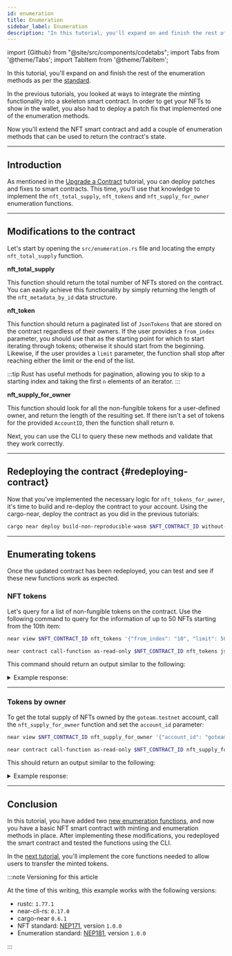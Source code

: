 ```yaml
---
id: enumeration
title: Enumeration
sidebar_label: Enumeration
description: "In this tutorial, you'll expand on and finish the rest of the enumeration methods as per the standard."
---
```

import {Github} from "@site/src/components/codetabs";
import Tabs from '@theme/Tabs';
import TabItem from '@theme/TabItem';

In this tutorial, you'll expand on and finish the rest of the enumeration methods as per the [standard](https://nomicon.io/Standards/Tokens/NonFungibleToken/Enumeration).

In the previous tutorials, you looked at ways to integrate the minting functionality into a skeleton smart contract. In order to get your NFTs to show in the wallet, you also had to deploy a patch fix that implemented one of the enumeration methods.

Now you'll extend the NFT smart contract and add a couple of enumeration methods that can be used to return the contract's state.

---

## Introduction

As mentioned in the [Upgrade a Contract](2-upgrade.md) tutorial, you can deploy patches and fixes to smart contracts. This time, you'll use that knowledge to implement the `nft_total_supply`, `nft_tokens` and `nft_supply_for_owner` enumeration functions.

---

## Modifications to the contract

Let's start by opening the  `src/enumeration.rs` file and locating the empty `nft_total_supply` function.

**nft_total_supply**

This function should return the total number of NFTs stored on the contract. You can easily achieve this functionality by simply returning the length of the `nft_metadata_by_id` data structure.

<Github language="rust" start="5" end="9" url="https://github.com/near-examples/nft-tutorial/blob/main/nft-contract-basic/src/enumeration.rs" />

**nft_token**

This function should return a paginated list of `JsonTokens` that are stored on the contract regardless of their owners.
If the user provides a `from_index` parameter, you should use that as the starting point for which to start iterating through tokens; otherwise it should start from the beginning. Likewise, if the user provides a `limit` parameter, the function shall stop after reaching either the limit or the end of the list.

:::tip
Rust has useful methods for pagination, allowing you to skip to a starting index and taking the first `n` elements of an iterator.
:::

<Github language="rust" start="11" end="26" url="https://github.com/near-examples/nft-tutorial/blob/main/nft-contract-basic/src/enumeration.rs" />

**nft_supply_for_owner**

This function should look for all the non-fungible tokens for a user-defined owner, and return the length of the resulting set.
If there isn't a set of tokens for the provided `AccountID`, then the function shall return `0`.

<Github language="rust" start="28" end="43" url="https://github.com/near-examples/nft-tutorial/blob/main/nft-contract-basic/src/enumeration.rs" />

Next, you can use the CLI to query these new methods and validate that they work correctly.

---

## Redeploying the contract {#redeploying-contract}

Now that you've implemented the necessary logic for `nft_tokens_for_owner`, it's time to build and re-deploy the contract to your account. Using the cargo-near, deploy the contract as you did in the previous tutorials:

```bash
cargo near deploy build-non-reproducible-wasm $NFT_CONTRACT_ID without-init-call network-config testnet sign-with-keychain send
```

---

## Enumerating tokens

Once the updated contract has been redeployed, you can test and see if these new functions work as expected.

### NFT tokens

Let's query for a list of non-fungible tokens on the contract. Use the following command to query for the information of up to 50 NFTs starting from the 10th item:

<Tabs groupId="cli-tabs">
  <TabItem value="short" label="Short">
  
  ```bash
  near view $NFT_CONTRACT_ID nft_tokens '{"from_index": "10", "limit": 50}' --networkId testnet
  ```
  </TabItem>

  <TabItem value="full" label="Full">
  
  ```bash
  near contract call-function as-read-only $NFT_CONTRACT_ID nft_tokens json-args '{"from_index": "10", "limit": 50}' network-config testnet now
  ```
  </TabItem>
</Tabs>

This command should return an output similar to the following:

<details>
<summary>Example response: </summary>
<p>

```json
[]
```

</p>
</details>

<hr class="subsection" />

### Tokens by owner

To get the total supply of NFTs owned by the `goteam.testnet` account, call the `nft_supply_for_owner` function and set the `account_id` parameter:

<Tabs groupId="cli-tabs">
  <TabItem value="short" label="Short">
  
  ```bash
  near view $NFT_CONTRACT_ID nft_supply_for_owner '{"account_id": "goteam.testnet"}' --networkId testnet
  ```
  </TabItem>

  <TabItem value="full" label="Full">
  
  ```bash
  near contract call-function as-read-only $NFT_CONTRACT_ID nft_supply_for_owner json-args '{"account_id": "goteam.testnet"}' network-config testnet now
  ```
  </TabItem>
</Tabs>

This should return an output similar to the following:

<details>
<summary>Example response: </summary>
<p>

```json
0
```

</p>
</details>

---

## Conclusion

In this tutorial, you have added two [new enumeration functions](/tutorials/nfts/enumeration#modifications-to-the-contract), and now you have a basic NFT smart contract with minting and enumeration methods in place. After implementing these modifications, you redeployed the smart contract and tested the functions using the CLI.

In the [next tutorial](4-core.md), you'll implement the core functions needed to allow users to transfer the minted tokens.

:::note Versioning for this article

At the time of this writing, this example works with the following versions:

- rustc: `1.77.1`
- near-cli-rs: `0.17.0`
- cargo-near `0.6.1`
- NFT standard: [NEP171](https://nomicon.io/Standards/Tokens/NonFungibleToken/Core), version `1.0.0`
- Enumeration standard: [NEP181](https://nomicon.io/Standards/Tokens/NonFungibleToken/Enumeration), version `1.0.0`

:::
